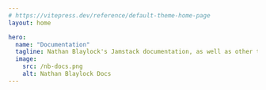 ```yaml
---
# https://vitepress.dev/reference/default-theme-home-page
layout: home

hero:
  name: "Documentation"
  tagline: Nathan Blaylock's Jamstack documentation, as well as other things.
  image:
    src: /nb-docs.png
    alt: Nathan Blaylock Docs
---
```


